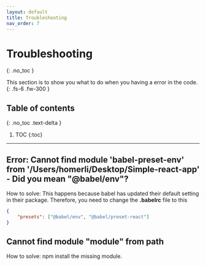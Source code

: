 ```yaml
---
layout: default
title: Troubleshooting
nav_order: 7
---
```


# Troubleshooting
{: .no_toc }

This section is to show you what to do when you having a error in the code.  {: .fs-6 .fw-300 }

## Table of contents
{: .no_toc .text-delta }

1. TOC
{:toc}

---

## Error: Cannot find module 'babel-preset-env' from '/Users/homerli/Desktop/Simple-react-app'<br>- Did you mean "@babel/env"?

How to solve: This happens because babel has updated their default setting in their package. Therefore, you need to change the **.babelrc** file to this
 
```json
{
	"presets": ["@babel/env", "@babel/preset-react"]
}
```

## Cannot find module "module" from path

How to solve: npm install the missing module.
